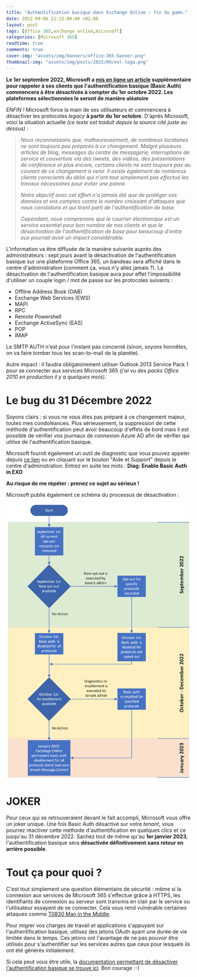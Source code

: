 ```yaml
---
title: "Authentification basique dans Exchange Online : fin du game."
date: 2022-09-06 21:23:00:00 +02:00
layout: post
tags: [Office 365,exchange online,microsoft]
categories: [Microsoft 365]
readtime: true
comments: true
cover-img: "assets/img/banners/office-365-banner.png"
thumbnail-img: "assets/img/posts/2022/09/eol-logo.png"
---
```


**Le 1er septembre 2022, Microsoft a [mis en ligne un article](https://techcommunity.microsoft.com/t5/exchange-team-blog/basic-authentication-deprecation-in-exchange-online-september/ba-p/3609437) supplémentaire pour rappeler à ses clients que l'authentification basique (Basic Auth) commencera à être désactivée à compter du 1er octobre 2022. Les plateformes sélectionnées le seront de manière aléatoire** 

*ENFIN !* Microsoft force la main de ses utilisateurs et commencera à désactiver les protocoles *legacy* **à partir du 1er octobre**. D'après Microsoft, voici la situation actuelle *(ce texte est traduit depuis la source cité juste au dessus)* :

>*Nous reconnaissons que, malheureusement, de nombreux locataires ne sont toujours pas préparés à ce changement. Malgré plusieurs articles de blog, messages du centre de messagerie, interruptions de service et couverture via des tweets, des vidéos, des présentations de conférence et plus encore, certains clients ne sont toujours pas au courant de ce changement à venir. Il existe également de nombreux clients conscients du délai qui n'ont tout simplement pas effectué les travaux nécessaires pour éviter une panne.*
>
>*Notre objectif avec cet effort n'a jamais été que de protéger vos données et vos comptes contre le nombre croissant d'attaques que nous constatons et qui tirent parti de l'authentification de base.*
>
>*Cependant, nous comprenons que le courrier électronique est un service essentiel pour bon nombre de nos clients et que la désactivation de l'authentification de base pour beaucoup d'entre eux pourrait avoir un impact considérable.*

L'information va être diffusée de la manière suivante auprès des administrateurs : sept jours avant la désactivation de l'authentification basique sur une plateforme Office 365, un bandeau sera affiché dans le centre d'administration (comment ça, vous n'y allez jamais ?). La désactivation de l'authentification basique aura pour effet l'impossibilité d'utiliser un couple login / mot de passe sur les protocoles suivants :

- Offline Address Book (OAB)
- Exchange Web Services (EWS)
- MAPI
- RPC
- Remote Powershell
- Exchange ActiveSync (EAS)
- POP
- IMAP

Le SMTP AUTH n'est pour l'instant pas concerné (sinon, soyons honnêtes, on va faire tomber tous les scan-to-mail de la planète). 

Autre impact : il faudra obligatoirement utiliser Outlook 2013 Service Pack 1 pour se connecter aux services Microsoft 365 *(j'ai vu des packs Office 2010 en production il y a quelques mois)*.

# Le bug du 31 Décembre 2022

Soyons clairs : si vous ne vous êtes pas préparé à ce changement majeur, toutes mes condoléances. Plus sérieusement, la suppression de cette méthode d'authentification peut avoir beaucoup d'effets de bord mais il est possible de vérifier vos journaux de connexion Azure AD afin de vérifier qui utilise de l'authentification basique. 

Microsoft fournit également un outil de diagnostic que vous pouvez appeler depuis [ce lien](https://aka.ms/PillarEXOBasicAuth) ou en cliquant sur le bouton "Aide et Support" depuis le centre d'administration. Entrez en suite les mots : **Diag: Enable Basic Auth in EXO**

**Au risque de me répéter : prenez ce sujet au sérieux !**

Microsoft publie également ce schéma du processus de désactivation :

![Processus de désactivation de Basic Auth sur Office 365](/assets/img/posts/2022/09/BasicFin06.png)

# JOKER

Pour ceux qui se retrouveraient devant le fait accompli, Microsoft vous offre un joker unique. Une fois Basic Auth désactivé sur votre *tenant*, vous pourrez réactiver cette méthode d'authentification en quelques clics et ce jusqu'au 31 décembre 2022. Sachez tout de même qu'au **1er janvier 2023**, l'authentification basique sera **désactivée définitivement sans retour en arrière possible**.

# Tout ça pour quoi ?

C'est tout simplement une question élémentaire de sécurité : même si la connexion aux services de Microsoft 365 s'effectue grâce à HTTPS, les identifiants de connexion au serveur sont transmis en clair par le service ou l'utilisateur essayent de se connecter. Cela vous rend vulnérable certaines attaques comme [T0830 Man in the Middle](https://attack.mitre.org/techniques/T0830/).

Pour migrer vos charges de travail et applications s'appuyant sur l'authentification basique, utilisez des jetons OAuth ayant une durée de vie limitée dans le temps. Ces jetons ont l'avantage de ne pas pouvoir être utilisés pour s'authentifier sur les services autres que ceux pour lesquels ils ont été générés initialement.

Si cela peut vous être utile, la [documentation permettant de désactiver l'authentification basique se trouve ici](https://docs.microsoft.com/en-us/exchange/clients-and-mobile-in-exchange-online/disable-basic-authentication-in-exchange-online?WT.mc_id=AZ-MVP-5004580). Bon courage :-)